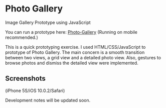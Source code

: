 # Photo Gallery
Image Gallery Prototype using JavaScript

You can run a prototype here: <a href="http://www.dahyepark.com/photo-gallery/">Photo-Gallery</a> (Running on mobile recommended.)

This is a quick prototyping exercise. I used HTML/CSS/JavaScript to prototype of Photo Gallery. The main concern is a smooth  transition between two views, a grid view and a detailed photo view. Also, gestures to browse photos and dismiss the detailed view were implemented.  

## Screenshots
(iPhone 5S/iOS 10.0.2/Safari)


Development notes will be updated soon.
